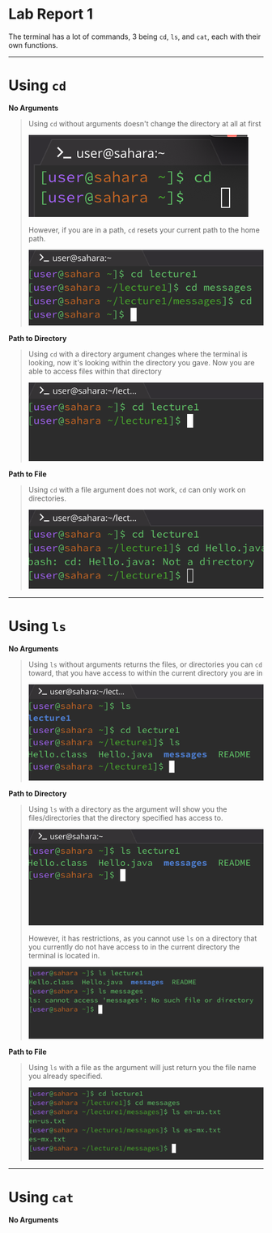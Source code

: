 # Lab Report 1

The terminal has a lot of commands, 3 being `cd`, `ls`, and `cat`, each with their own functions.

***

# Using `cd`

**No Arguments**
> Using `cd` without arguments doesn't change the directory at all at first
> 
> ![Image](https://raw.githubusercontent.com/briangasca/cse15l-lab-reports/main/images/Screenshot%202024-01-10%20at%203.11.06%20PM.png)
> 
> However, if you are in a path, `cd` resets your current path to the home path.
> 
> ![Image](https://raw.githubusercontent.com/briangasca/cse15l-lab-reports/main/images/Screenshot%202024-01-10%20at%203.19.39%20PM.png)
> 
**Path to Directory**

> Using `cd` with a directory argument changes where the terminal is looking, now it's looking within the directory you gave.
> Now you are able to access files within that directory
> 
> ![Image](https://raw.githubusercontent.com/briangasca/cse15l-lab-reports/main/images/Screenshot%202024-01-10%20at%203.22.59%20PM.png)
> 
**Path to File**
> 
> Using `cd` with a file argument does not work, `cd` can only work on directories.
> 
> ![Image](https://raw.githubusercontent.com/briangasca/cse15l-lab-reports/main/images/Screenshot%202024-01-10%20at%203.28.18%20PM.png)

***

# Using `ls`

**No Arguments**
>Using `ls` without arguments returns the files, or directories you can `cd` toward, that you have access to within the current directory you are in
>
>![Image](https://raw.githubusercontent.com/briangasca/cse15l-lab-reports/main/images/Screenshot%202024-01-10%20at%203.36.02%20PM.png)
>
**Path to Directory**
> Using `ls` with a directory as the argument will show you the files/directories that the directory specified has access to.
>
> ![Image](https://raw.githubusercontent.com/briangasca/cse15l-lab-reports/main/images/Screenshot%202024-01-10%20at%203.39.24%20PM.png)
>
> However, it has restrictions, as you cannot use `ls` on a directory that you currently do not have access to in the current directory the terminal is located in.
>
> ![Image](https://raw.githubusercontent.com/briangasca/cse15l-lab-reports/main/images/Screenshot%202024-01-10%20at%203.39.42%20PM.png)
>
**Path to File**
>Using `ls` with a file as the argument will just return you the file name you already specified.
>
>![Image](https://raw.githubusercontent.com/briangasca/cse15l-lab-reports/main/images/Screenshot%202024-01-10%20at%203.40.20%20PM.png)

***

# Using `cat`

**No Arguments**
